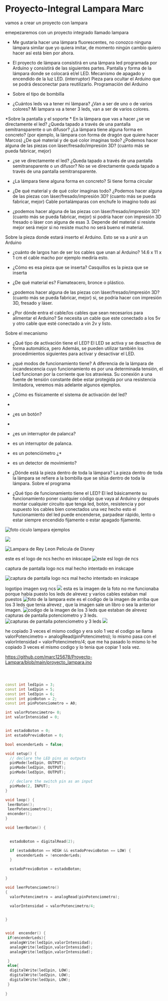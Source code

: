 # Proyecto-Integral Lampara Marc
vamos a crear un proyecto con lampara 

emepezaremos con un proyecto integrado llamado lampara  

* Me gustaría hacer una lámpara fluorescentes, no conozco ninguna lámpara similar que yo quiera imitar, de momento ningún cambio quiero hacer así está bien por ahora.

* El proyecto de lámpara consistirá en una lámpara led programada por Arduino y consistirá de las siguientes partes.
Pantalla y forma de la lámpara donde se colocará el/el LED.
Mecanismo de apagado y encendido de la luz LED. (interruptor)
Pieza para ocultar el Arduino que se podrá desconectar para reutilizarlo.
Programación del Arduino

* Sobre el tipo de bombilla
* ¿Cuántos leds va a tener mi lámpara? ¿Van a ser de uno o de varios colores? Mi lampara va a tener 3 leds, van a ser de varios colores.

*Sobre la pantalla y el soporte
*
En la lámpara que vas a hacer ¿se ve directamente el led? ¿Queda tapado a través de una pantalla semitransparente o un difusor?
¿La lámpara tiene alguna forma en concreto? (por ejemplo, la lámpara con forma de dragón que quiere hacer Marcos)
¿De qué material y de qué color imaginas todo? ¿Podemos hacer alguna de las piezas con láser/fresado/impresión 3D? (cuanto más se pueda fabricar, mejor)

* ¿se ve directamente el led? ¿Queda tapado a través de una pantalla semitransparente o un difusor? No se ve directamente queda tapado a través de una pantalla semitransparente.
* ¿La lámpara tiene alguna forma en concreto? Si tiene forma circular
* ¿De qué material y de qué color imaginas todo? ¿Podemos hacer alguna de las piezas con láser/fresado/impresión 3D? (cuanto más se pueda fabricar, mejor)
Cable portalámparas con enchufe lo imagino todo así

* ¿podemos hacer alguna de las piezas con láser/fresado/impresión 3D? (cuanto más se pueda fabricar, mejor)
si podría hacer con impresión 3D fresado o láser con alguna de esas 3. Depende del material si resiste mejor será mejor si no resiste mucho no será bueno el material.

Sobre la pieza donde estará inserto el Arduino.
Esto se va a unir a un Arduino
* ¿cuánto de largos han de ser los cables que unan al Arduino?
14.6 x 11 x 1 cm el cable macho por ejemplo mediría esto.

* ¿Cómo es esa pieza que se inserta? Casquillos es la pieza que se inserta

* ¿De qué material es? Fiamateacero, bronce o plástico.

* ¿podemos hacer alguna de las piezas con láser/fresado/impresión 3D? (cuanto más se pueda fabricar, mejor)
si, se podría hacer con impresión 3D, fresado y láser.

* ¿Por dónde entra el cable/los cables que sean necesarios para alimentar el Arduino? Se necesita un cable que este conectado a los 5v  y otro cable que esté conectado a vin 2v  y listo.

Sobre el mecanismo
* ¿Qué tipo de activación tiene el LED?
El LED se activa y se desactiva de forma automática, pero Además, se pueden utilizar también los procedimientos siguientes para activar y desactivar el LED.

* ¿qué modos de funcionamiento tiene?
A diferencia de la lámpara de incandescencia cuyo funcionamiento es por una determinada tensión, el Led funcionan por la corriente que los atraviesa. Su conexión a una fuente de tensión constante debe estar protegida por una resistencia limitadora, veremos más adelante algunos ejemplos.

* ¿Cómo es físicamente el sistema de activación del led?
*
* ¿es un botón?
*
* ¿es un interruptor de palanca?
* es un interruptor de palanca.
* es un potenciómetro ¿*
* es un detector de movimiento?

* ¿Dónde está la pieza dentro de toda la lámpara? La pieza dentro de toda la lámpara se refiere a la bombilla que se sitúa dentro de toda la lámpara.
Sobre el programa

* ¿Qué tipo de funcionamiento tiene el LED? El led básicamente su funcionamiento poner cualquier código que vaya al Arduino y después montar cualquier circuito que tenga led, botón, resistencia y por supuesto los cables bien conectados una vez hecho esto el funcionamiento del led puede encenderse, parpadear rápido, lento o estar siempre encendido fijamente o estar apagado fijamente.

![foto ciculo lampara ejemplos](https://github.com/marc125678/Proyecto-Lampara/blob/main/circulo%20lampara%20.png)

![](https://github.com/marc125678/Proyecto-Lampara/blob/main/lampara%20en%20negra%20y%20blanca.jpg)

![Lampara de Rey Leon Pelicula de Disney](https://github.com/marc125678/Proyecto-Lampara/blob/main/rey%20leon%20disney%20.jpg)

   este es el logo de ncs hecho en inkscape
![este esl logo de ncs](https://raw.githubusercontent.com/marc125678/Proyecto-Lampara/main/Captura%20de%20pantalla%20de%202021-04-29%2012-39-04.png)

captura de pantalla logo ncs mal hecho intentado en inskcape

![captura de pantalla logo ncs mal hecho intentado en inskcape](https://raw.githubusercontent.com/marc125678/Proyecto-Lampara/main/Captura%20de%20pantalla%20de%202021-04-29%2010-29-16.png)

logotipo imagen svg ncs
![](https://github.com/marc125678/Proyecto-Lampara/blob/main/NoCopyrightSounds_logo_black-white.png%20Marc.svg)
esta es la imagen de la foto no me funcionaba porque habia puesto los leds de alrevez y varios cables estaban mal puestos
![foto de la lampara](https://raw.githubusercontent.com/marc125678/Proyecto-Lampara/main/IMG_20210430_095948.jpg)
este es el codigo de la imagen de arriba que los 3 leds que tenia alrevez , que la imagen sale un libro o sea la anterior imagen.
![codigo de la imagen de los 3 leds que estaban de alrevez](https://raw.githubusercontent.com/marc125678/Proyecto-Lampara/main/Captura%20de%20pantalla%20de%202021-04-30%2013-19-45.png)
capturas de pantalla potenciometro y 3 leds.
![capturas de pantalla potenciometro y 3 leds](https://raw.githubusercontent.com/marc125678/Proyecto-Lampara/main/Captura%20de%20pantalla%20de%202021-04-30%2012-59-18.png)
![](https://raw.githubusercontent.com/marc125678/Proyecto-Lampara/main/Captura%20de%20pantalla%20de%202021-04-30%2012-59-12.png)

he copiado 3 veces el mismo codigo y era solo 1 vez el codigo se llama valorPotencimetro = analogRead(pinPotencimetro); lo mismo pasa con el valorIntensidad = valorPotencimetro/4; que me ha pasado lo mismo lo he copiado 3 veces el mismo codigo y lo tenia que copiar 1 sola vez.

https://github.com/marc125678/Proyecto-Lampara/blob/main/proyecto_lampara.ino
``` C++



const int led1pin = 3;
const int led2pin = 5;
const int led3pin = 6;
const int pinBoton = 2;
const int pinPotenciometro = A0;

int valorPotencimetro= 0;
int valorIntensidad = 0;


int estadoBoton = 0;
int estadoPrevioBoton = 0;

bool encenderLeds = false;

void setup() {
  // declare the LED pins as outputs
  pinMode(led1pin, OUTPUT);
  pinMode(led2pin, OUTPUT);
  pinMode(led3pin, OUTPUT);  

  // declare the switch pin as an input
  pinMode(2, INPUT);
}

void loop() {
 leerBoton();
 leerPotenciometro(); 
 encender();
}

void leerBoton() {
  

  estadoBoton = digitalRead(2);

  if (estadoBoton == HIGH && estadoPrevioBoton == LOW) {
     encenderLeds = !encenderLeds;
  }

  estadoPrevioBoton = estadoBoton;
  
}

void leerPotenciometro()
{
  valorPotencimetro = analogRead(pinPotenciometro);

  valorIntensidad = valorPotencimetro/4;

 
}


void  encender() {
 if(encenderLeds){
  analogWrite(led1pin,valorIntensidad);
  analogWrite(led2pin,valorIntensidad);
  analogWrite(led3pin,valorIntensidad);

 }
 else{
  digitalWrite(led1pin, LOW);
  digitalWrite(led2pin, LOW);
  digitalWrite(led3pin, LOW);
 }
  
}

``` 
